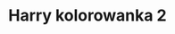 ---
title: Harry kolorowanka 2
description: Kolorowanka Harry - wariant 2
canonical: /film/harry-potter/harry
variant_of: harry
tags:
- film
- harry-potter
---